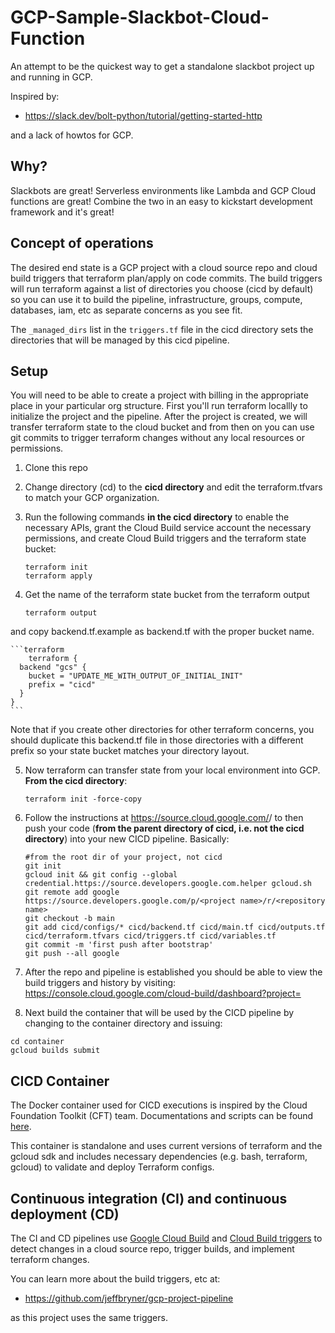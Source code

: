
# GCP-Sample-Slackbot-Cloud-Function

An attempt to be the quickest way to get a standalone slackbot project up and running in GCP.

Inspired by:

  - https://slack.dev/bolt-python/tutorial/getting-started-http

and a lack of howtos for GCP.

## Why?
Slackbots are great! Serverless environments like Lambda and GCP Cloud functions are great! Combine the two in an easy to kickstart development framework and it's great!

## Concept of operations
The desired end state is a GCP project with a cloud source repo and cloud build triggers that terraform plan/apply on code commits. The build triggers will run terraform against a list of directories you choose (cicd by default) so you can use it to build the pipeline, infrastructure, groups, compute, databases, iam, etc as separate concerns as you see fit.

The `_managed_dirs` list in the `triggers.tf` file in the cicd directory sets the directories that will be managed by this cicd pipeline.

## Setup
You will need to be able to create a project with billing in the appropriate place in your particular org structure. First you'll run terraform locallly to initialize the project and the pipeline. After the project is created, we will transfer terraform state to the cloud bucket and from then on you can use git commits to trigger terraform changes without any local resources or permissions.

1. Clone this repo

2. Change directory (cd) to the **cicd directory** and edit the terraform.tfvars to match your GCP organization.

3. Run the following commands **in the cicd directory** to enable the necessary APIs,
   grant the Cloud Build service account the necessary permissions, and create
   Cloud Build triggers and the terraform state bucket:

    ```shell
    terraform init
    terraform apply
    ```
4. Get the name of the terraform state bucket from the terraform output

    ```shell
    terraform output
    ```
  and copy backend.tf.example as backend.tf with the proper bucket name.

    ```terraform
        terraform {
      backend "gcs" {
        bucket = "UPDATE_ME_WITH_OUTPUT_OF_INITIAL_INIT"
        prefix = "cicd"
      }
    }
    ```

  Note that if you create other directories for other terraform concerns, you should duplicate this backend.tf file in those directories with a different prefix so your state bucket matches your directory layout.

5. Now terraform can transfer state from your local environment into GCP. **From the cicd directory**:
    ```shell
    terraform init -force-copy
    ```

6. Follow the instructions at https://source.cloud.google.com/<project name>/<repository name> to then push your code (**from the parent directory of cicd, i.e. not the cicd directory**) into your new CICD pipeline. Basically:

    ```shell
    #from the root dir of your project, not cicd
    git init
    gcloud init && git config --global credential.https://source.developers.google.com.helper gcloud.sh
    git remote add google  https://source.developers.google.com/p/<project name>/r/<repository name>
    git checkout -b main
    git add cicd/configs/* cicd/backend.tf cicd/main.tf cicd/outputs.tf cicd/terraform.tfvars cicd/triggers.tf cicd/variables.tf
    git commit -m 'first push after bootstrap'
    git push --all google

7. After the repo and pipeline is established you should be able to view the build triggers and history by visiting:
https://console.cloud.google.com/cloud-build/dashboard?project=<project id here>

8. Next build the container that will be used by the CICD pipeline by changing to the container directory and issuing:

```
cd container
gcloud builds submit
```

## CICD Container

The Docker container used for CICD executions is inspired by the
Cloud Foundation Toolkit (CFT) team. Documentations and scripts can be found
[here](https://github.com/GoogleCloudPlatform/cloud-foundation-toolkit/tree/master/infra/build/developer-tools-light).

This container is standalone and uses current versions of terraform and the gcloud sdk and includes necessary dependencies (e.g. bash, terraform, gcloud) to
validate and deploy Terraform configs.

## Continuous integration (CI) and continuous deployment (CD)

The CI and CD pipelines use
[Google Cloud Build](https://cloud.google.com/cloud-build) and
[Cloud Build triggers](https://cloud.google.com/cloud-build/docs/automating-builds/create-manage-triggers)
to detect changes in a cloud source repo, trigger builds, and implement terraform changes.

You can learn more about the build triggers, etc at:

- https://github.com/jeffbryner/gcp-project-pipeline

as this project uses the same triggers.

